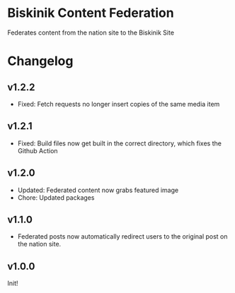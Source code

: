 # Biskinik Content Federation

Federates content from the nation site to the Biskinik Site

# Changelog

## v1.2.2

-   Fixed: Fetch requests no longer insert copies of the same media item

## v1.2.1

-   Fixed: Build files now get built in the correct directory, which fixes the Github Action

## v1.2.0

-   Updated: Federated content now grabs featured image
-   Chore: Updated packages

## v1.1.0

-   Federated posts now automatically redirect users to the original post on the nation site.

## v1.0.0

Init!
